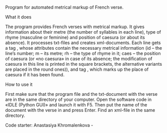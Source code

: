 ﻿Program for automated metrical markup of French verse.

What it does

The program provides French verses with metrical markup. It gives information about their metre (the number of syllables in each line), type of rhyme (masculine or feminine) and position of caesura (or about its absence). It processes txt-files and creates xml-documents. Each line gets a tag <l>, whose attributes contain the necessary metrical information (id – the line’s number; m – its metre; rh – the type of rhyme in it; caes – the position of caesura (or «no caesura» in case of its absence; the modification of caesura in this line is printed in the square brackets, the alternative variants are placed in the round ones)), and tag <caes/>, which marks up the place of caesura if it has been found.

How to use it

First make sure that the program file and the txt-document with the verse are in the same directory of your computer. Open the software code in «IDLE (Python GUI)» and launch it with F5. Then put the name of the document with the verse in and press Enter. Find an xml-file in the same directory.

Code starter: 
Anastasiya Khromalenkova - 